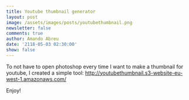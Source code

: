 ```yaml
---
title: Youtube thumbnail generator
layout: post
image: /assets/images/posts/youtubethumbnail.png
newsletter: false
comments: true
author: Amando Abreu
date: '2118-05-03 02:30:00'
show: false
---
```

To not have to open photoshop every time I want to make a thumbnail for youtube, I created a simple tool: http://youtubethumbnail.s3-website-eu-west-1.amazonaws.com/

Enjoy!
